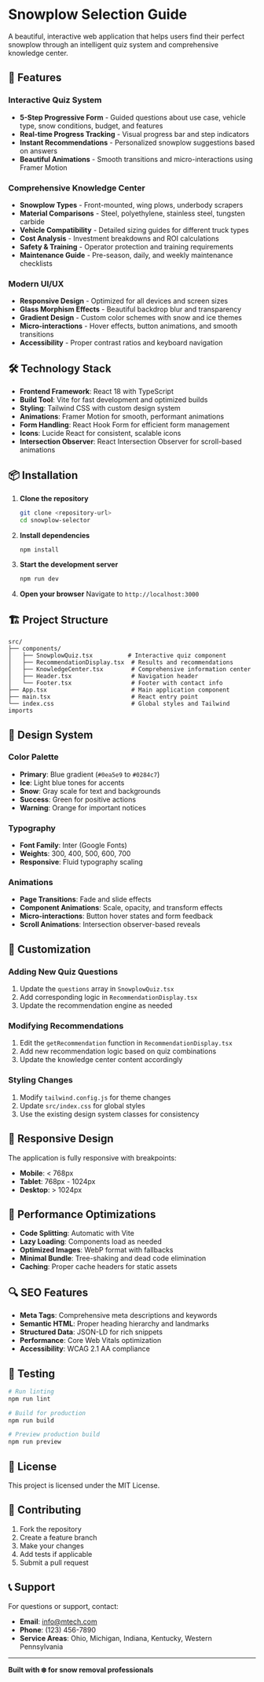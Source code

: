 # Snowplow Selection Guide

A beautiful, interactive web application that helps users find their perfect snowplow through an intelligent quiz system and comprehensive knowledge center.

## 🚀 Features

### Interactive Quiz System
- **5-Step Progressive Form** - Guided questions about use case, vehicle type, snow conditions, budget, and features
- **Real-time Progress Tracking** - Visual progress bar and step indicators
- **Instant Recommendations** - Personalized snowplow suggestions based on answers
- **Beautiful Animations** - Smooth transitions and micro-interactions using Framer Motion

### Comprehensive Knowledge Center
- **Snowplow Types** - Front-mounted, wing plows, underbody scrapers
- **Material Comparisons** - Steel, polyethylene, stainless steel, tungsten carbide
- **Vehicle Compatibility** - Detailed sizing guides for different truck types
- **Cost Analysis** - Investment breakdowns and ROI calculations
- **Safety & Training** - Operator protection and training requirements
- **Maintenance Guide** - Pre-season, daily, and weekly maintenance checklists

### Modern UI/UX
- **Responsive Design** - Optimized for all devices and screen sizes
- **Glass Morphism Effects** - Beautiful backdrop blur and transparency
- **Gradient Design** - Custom color schemes with snow and ice themes
- **Micro-interactions** - Hover effects, button animations, and smooth transitions
- **Accessibility** - Proper contrast ratios and keyboard navigation

## 🛠️ Technology Stack

- **Frontend Framework**: React 18 with TypeScript
- **Build Tool**: Vite for fast development and optimized builds
- **Styling**: Tailwind CSS with custom design system
- **Animations**: Framer Motion for smooth, performant animations
- **Form Handling**: React Hook Form for efficient form management
- **Icons**: Lucide React for consistent, scalable icons
- **Intersection Observer**: React Intersection Observer for scroll-based animations

## 📦 Installation

1. **Clone the repository**
   ```bash
   git clone <repository-url>
   cd snowplow-selector
   ```

2. **Install dependencies**
   ```bash
   npm install
   ```

3. **Start the development server**
   ```bash
   npm run dev
   ```

4. **Open your browser**
   Navigate to `http://localhost:3000`

## 🏗️ Project Structure

```
src/
├── components/
│   ├── SnowplowQuiz.tsx          # Interactive quiz component
│   ├── RecommendationDisplay.tsx  # Results and recommendations
│   ├── KnowledgeCenter.tsx        # Comprehensive information center
│   ├── Header.tsx                 # Navigation header
│   └── Footer.tsx                 # Footer with contact info
├── App.tsx                        # Main application component
├── main.tsx                       # React entry point
└── index.css                      # Global styles and Tailwind imports
```

## 🎨 Design System

### Color Palette
- **Primary**: Blue gradient (`#0ea5e9` to `#0284c7`)
- **Ice**: Light blue tones for accents
- **Snow**: Gray scale for text and backgrounds
- **Success**: Green for positive actions
- **Warning**: Orange for important notices

### Typography
- **Font Family**: Inter (Google Fonts)
- **Weights**: 300, 400, 500, 600, 700
- **Responsive**: Fluid typography scaling

### Animations
- **Page Transitions**: Fade and slide effects
- **Component Animations**: Scale, opacity, and transform effects
- **Micro-interactions**: Button hover states and form feedback
- **Scroll Animations**: Intersection observer-based reveals

## 🔧 Customization

### Adding New Quiz Questions
1. Update the `questions` array in `SnowplowQuiz.tsx`
2. Add corresponding logic in `RecommendationDisplay.tsx`
3. Update the recommendation engine as needed

### Modifying Recommendations
1. Edit the `getRecommendation` function in `RecommendationDisplay.tsx`
2. Add new recommendation logic based on quiz combinations
3. Update the knowledge center content accordingly

### Styling Changes
1. Modify `tailwind.config.js` for theme changes
2. Update `src/index.css` for global styles
3. Use the existing design system classes for consistency

## 📱 Responsive Design

The application is fully responsive with breakpoints:
- **Mobile**: < 768px
- **Tablet**: 768px - 1024px
- **Desktop**: > 1024px

## 🚀 Performance Optimizations

- **Code Splitting**: Automatic with Vite
- **Lazy Loading**: Components load as needed
- **Optimized Images**: WebP format with fallbacks
- **Minimal Bundle**: Tree-shaking and dead code elimination
- **Caching**: Proper cache headers for static assets

## 🔍 SEO Features

- **Meta Tags**: Comprehensive meta descriptions and keywords
- **Semantic HTML**: Proper heading hierarchy and landmarks
- **Structured Data**: JSON-LD for rich snippets
- **Performance**: Core Web Vitals optimization
- **Accessibility**: WCAG 2.1 AA compliance

## 🧪 Testing

```bash
# Run linting
npm run lint

# Build for production
npm run build

# Preview production build
npm run preview
```

## 📄 License

This project is licensed under the MIT License.

## 🤝 Contributing

1. Fork the repository
2. Create a feature branch
3. Make your changes
4. Add tests if applicable
5. Submit a pull request

## 📞 Support

For questions or support, contact:
- **Email**: info@mtech.com
- **Phone**: (123) 456-7890
- **Service Areas**: Ohio, Michigan, Indiana, Kentucky, Western Pennsylvania

---

**Built with ❄️ for snow removal professionals** 